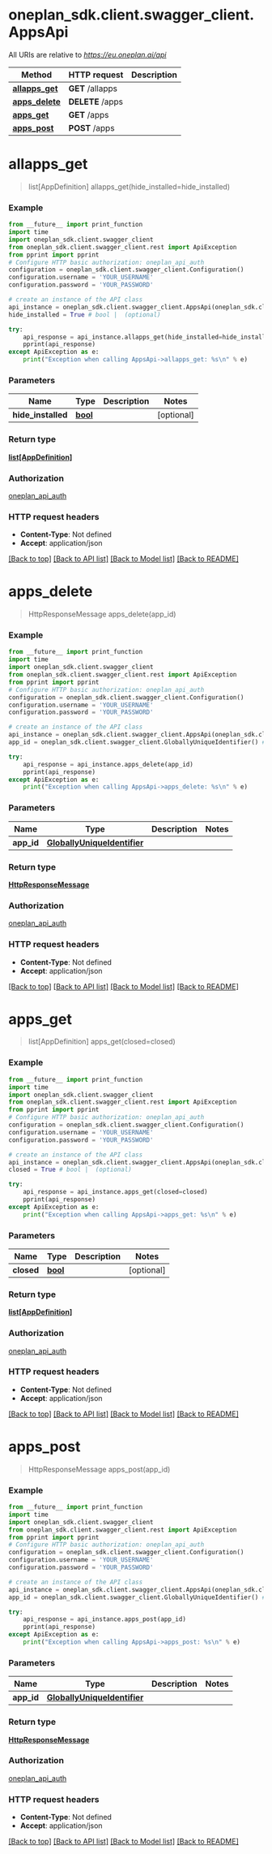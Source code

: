 # oneplan_sdk.client.swagger_client.AppsApi

All URIs are relative to *https://eu.oneplan.ai/api*

Method | HTTP request | Description
------------- | ------------- | -------------
[**allapps_get**](AppsApi.md#allapps_get) | **GET** /allapps | 
[**apps_delete**](AppsApi.md#apps_delete) | **DELETE** /apps | 
[**apps_get**](AppsApi.md#apps_get) | **GET** /apps | 
[**apps_post**](AppsApi.md#apps_post) | **POST** /apps | 

# **allapps_get**
> list[AppDefinition] allapps_get(hide_installed=hide_installed)



### Example
```python
from __future__ import print_function
import time
import oneplan_sdk.client.swagger_client
from oneplan_sdk.client.swagger_client.rest import ApiException
from pprint import pprint
# Configure HTTP basic authorization: oneplan_api_auth
configuration = oneplan_sdk.client.swagger_client.Configuration()
configuration.username = 'YOUR_USERNAME'
configuration.password = 'YOUR_PASSWORD'

# create an instance of the API class
api_instance = oneplan_sdk.client.swagger_client.AppsApi(oneplan_sdk.client.swagger_client.ApiClient(configuration))
hide_installed = True # bool |  (optional)

try:
    api_response = api_instance.allapps_get(hide_installed=hide_installed)
    pprint(api_response)
except ApiException as e:
    print("Exception when calling AppsApi->allapps_get: %s\n" % e)
```

### Parameters

Name | Type | Description  | Notes
------------- | ------------- | ------------- | -------------
 **hide_installed** | [**bool**](.md)|  | [optional] 

### Return type

[**list[AppDefinition]**](AppDefinition.md)

### Authorization

[oneplan_api_auth](../README.md#oneplan_api_auth)

### HTTP request headers

 - **Content-Type**: Not defined
 - **Accept**: application/json

[[Back to top]](#) [[Back to API list]](../README.md#documentation-for-api-endpoints) [[Back to Model list]](../README.md#documentation-for-models) [[Back to README]](../README.md)

# **apps_delete**
> HttpResponseMessage apps_delete(app_id)



### Example
```python
from __future__ import print_function
import time
import oneplan_sdk.client.swagger_client
from oneplan_sdk.client.swagger_client.rest import ApiException
from pprint import pprint
# Configure HTTP basic authorization: oneplan_api_auth
configuration = oneplan_sdk.client.swagger_client.Configuration()
configuration.username = 'YOUR_USERNAME'
configuration.password = 'YOUR_PASSWORD'

# create an instance of the API class
api_instance = oneplan_sdk.client.swagger_client.AppsApi(oneplan_sdk.client.swagger_client.ApiClient(configuration))
app_id = oneplan_sdk.client.swagger_client.GloballyUniqueIdentifier() # GloballyUniqueIdentifier | 

try:
    api_response = api_instance.apps_delete(app_id)
    pprint(api_response)
except ApiException as e:
    print("Exception when calling AppsApi->apps_delete: %s\n" % e)
```

### Parameters

Name | Type | Description  | Notes
------------- | ------------- | ------------- | -------------
 **app_id** | [**GloballyUniqueIdentifier**](.md)|  | 

### Return type

[**HttpResponseMessage**](HttpResponseMessage.md)

### Authorization

[oneplan_api_auth](../README.md#oneplan_api_auth)

### HTTP request headers

 - **Content-Type**: Not defined
 - **Accept**: application/json

[[Back to top]](#) [[Back to API list]](../README.md#documentation-for-api-endpoints) [[Back to Model list]](../README.md#documentation-for-models) [[Back to README]](../README.md)

# **apps_get**
> list[AppDefinition] apps_get(closed=closed)



### Example
```python
from __future__ import print_function
import time
import oneplan_sdk.client.swagger_client
from oneplan_sdk.client.swagger_client.rest import ApiException
from pprint import pprint
# Configure HTTP basic authorization: oneplan_api_auth
configuration = oneplan_sdk.client.swagger_client.Configuration()
configuration.username = 'YOUR_USERNAME'
configuration.password = 'YOUR_PASSWORD'

# create an instance of the API class
api_instance = oneplan_sdk.client.swagger_client.AppsApi(oneplan_sdk.client.swagger_client.ApiClient(configuration))
closed = True # bool |  (optional)

try:
    api_response = api_instance.apps_get(closed=closed)
    pprint(api_response)
except ApiException as e:
    print("Exception when calling AppsApi->apps_get: %s\n" % e)
```

### Parameters

Name | Type | Description  | Notes
------------- | ------------- | ------------- | -------------
 **closed** | [**bool**](.md)|  | [optional] 

### Return type

[**list[AppDefinition]**](AppDefinition.md)

### Authorization

[oneplan_api_auth](../README.md#oneplan_api_auth)

### HTTP request headers

 - **Content-Type**: Not defined
 - **Accept**: application/json

[[Back to top]](#) [[Back to API list]](../README.md#documentation-for-api-endpoints) [[Back to Model list]](../README.md#documentation-for-models) [[Back to README]](../README.md)

# **apps_post**
> HttpResponseMessage apps_post(app_id)



### Example
```python
from __future__ import print_function
import time
import oneplan_sdk.client.swagger_client
from oneplan_sdk.client.swagger_client.rest import ApiException
from pprint import pprint
# Configure HTTP basic authorization: oneplan_api_auth
configuration = oneplan_sdk.client.swagger_client.Configuration()
configuration.username = 'YOUR_USERNAME'
configuration.password = 'YOUR_PASSWORD'

# create an instance of the API class
api_instance = oneplan_sdk.client.swagger_client.AppsApi(oneplan_sdk.client.swagger_client.ApiClient(configuration))
app_id = oneplan_sdk.client.swagger_client.GloballyUniqueIdentifier() # GloballyUniqueIdentifier | 

try:
    api_response = api_instance.apps_post(app_id)
    pprint(api_response)
except ApiException as e:
    print("Exception when calling AppsApi->apps_post: %s\n" % e)
```

### Parameters

Name | Type | Description  | Notes
------------- | ------------- | ------------- | -------------
 **app_id** | [**GloballyUniqueIdentifier**](.md)|  | 

### Return type

[**HttpResponseMessage**](HttpResponseMessage.md)

### Authorization

[oneplan_api_auth](../README.md#oneplan_api_auth)

### HTTP request headers

 - **Content-Type**: Not defined
 - **Accept**: application/json

[[Back to top]](#) [[Back to API list]](../README.md#documentation-for-api-endpoints) [[Back to Model list]](../README.md#documentation-for-models) [[Back to README]](../README.md)

